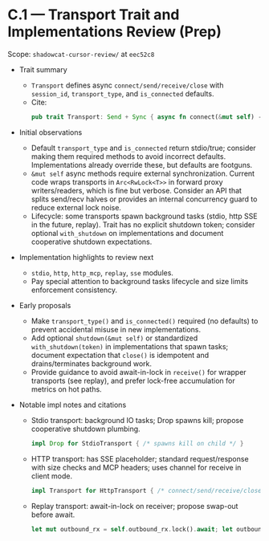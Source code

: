 # C.1 — Transport Trait and Implementations Review (Prep)

Scope: `shadowcat-cursor-review/` at `eec52c8`

- Trait summary
  - `Transport` defines async `connect/send/receive/close` with `session_id`, `transport_type`, and `is_connected` defaults.
  - Cite:
    ```112:131:shadowcat-cursor-review/src/transport/mod.rs
    pub trait Transport: Send + Sync { async fn connect(&mut self) -> _; async fn send(&mut self, _); async fn receive(&mut self) -> _; async fn close(&mut self) -> _; fn session_id(&self) -> &SessionId; fn transport_type(&self) -> TransportType { ... } fn is_connected(&self) -> bool { ... } }
    ```

- Initial observations
  - Default `transport_type` and `is_connected` return stdio/true; consider making them required methods to avoid incorrect defaults. Implementations already override these, but defaults are footguns.
  - `&mut self` async methods require external synchronization. Current code wraps transports in `Arc<RwLock<T>>` in forward proxy writers/readers, which is fine but verbose. Consider an API that splits send/recv halves or provides an internal concurrency guard to reduce external lock noise.
  - Lifecycle: some transports spawn background tasks (stdio, http SSE in the future, replay). Trait has no explicit shutdown token; consider optional `with_shutdown` on implementations and document cooperative shutdown expectations.

- Implementation highlights to review next
  - `stdio`, `http`, `http_mcp`, `replay`, `sse` modules.
  - Pay special attention to background tasks lifecycle and size limits enforcement consistency.

- Early proposals
  - Make `transport_type()` and `is_connected()` required (no defaults) to prevent accidental misuse in new implementations.
  - Add optional `shutdown(&mut self)` or standardized `with_shutdown(token)` in implementations that spawn tasks; document expectation that `close()` is idempotent and drains/terminates background work.
  - Provide guidance to avoid await-in-lock in `receive()` for wrapper transports (see replay), and prefer lock-free accumulation for metrics on hot paths.

- Notable impl notes and citations
  - Stdio transport: background IO tasks; Drop spawns kill; propose cooperative shutdown plumbing.
    ```451:459:shadowcat-cursor-review/src/transport/stdio.rs
    impl Drop for StdioTransport { /* spawns kill on child */ }
    ```
  - HTTP transport: has SSE placeholder; standard request/response with size checks and MCP headers; uses channel for receive in client mode.
    ```370:492:shadowcat-cursor-review/src/transport/http.rs
    impl Transport for HttpTransport { /* connect/send/receive/close */ }
    ```
  - Replay transport: await-in-lock on receiver; propose swap-out before await.
    ```368:381:shadowcat-cursor-review/src/transport/replay.rs
    let mut outbound_rx = self.outbound_rx.lock().await; let outbound_rx = outbound_rx.as_mut().ok_or(...)?; match outbound_rx.recv().await { ... }
    ```
